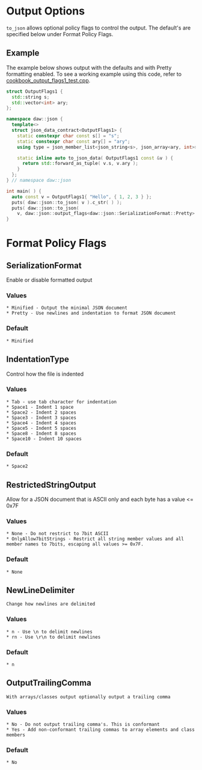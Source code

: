 # Output Options

`to_json` allows optional policy flags to control the output. The default's are specified below under Format Policy
Flags.

## Example
The example below shows output with the defaults and with Pretty formatting enabled.
To see a working example using this code, refer
to [cookbook_output_flags1_test.cpp](https://raw.githubusercontent.com/beached/daw_json_link/v3/tests/src/cookbook_output_flags1_test.cpp).

```cpp
struct OutputFlags1 {
  std::string s;
  std::vector<int> ary;
};

namespace daw::json {
  template<>
  struct json_data_contract<OutputFlags1> {
    static constexpr char const s[] = "s";
    static constexpr char const ary[] = "ary";
    using type = json_member_list<json_string<s>, json_array<ary, int>>;

    static inline auto to_json_data( OutputFlags1 const &v ) {
      return std::forward_as_tuple( v.s, v.ary );
    }
  };
} // namespace daw::json

int main( ) {
  auto const v = OutputFlags1{ "Hello", { 1, 2, 3 } };
  puts( daw::json::to_json( v ).c_str( ) );
  puts( daw::json::to_json(
    v, daw::json::output_flags<daw::json::SerializationFormat::Pretty> ).c_str( ) );
}
```

# Format Policy Flags

## SerializationFormat

Enable or disable formatted output

### Values

    * Minified - Output the minimal JSON document
    * Pretty - Use newlines and indentation to format JSON document

### Default

    * Minified

## IndentationType

Control how the file is indented

### Values

    * Tab - use tab character for indentation
    * Space1 - Indent 1 space
    * Space2 - Indent 2 spaces
    * Space3 - Indent 3 spaces
    * Space4 - Indent 4 spaces
    * Space5 - Indent 5 spaces
    * Space8 - Indent 8 spaces
    * Space10 - Indent 10 spaces

### Default

    * Space2

## RestrictedStringOutput

Allow for a JSON document that is ASCII only and each byte has a value <= 0x7F

### Values

    * None - Do not restrict to 7bit ASCII
    * OnlyAllow7bitStrings - Restrict all string member values and all member names to 7bits, escaping all values >= 0x7F.

### Default

    * None

## NewLineDelimiter

    Change how newlines are delimited

### Values

    * n - Use \n to delimit newlines
    * rn - Use \r\n to delimit newlines

### Default

    * n

## OutputTrailingComma

    With arrays/classes output optionally output a trailing comma

### Values

    * No - Do not output trailing comma's. This is conformant
    * Yes - Add non-conformant trailing commas to array elements and class members

### Default

    * No